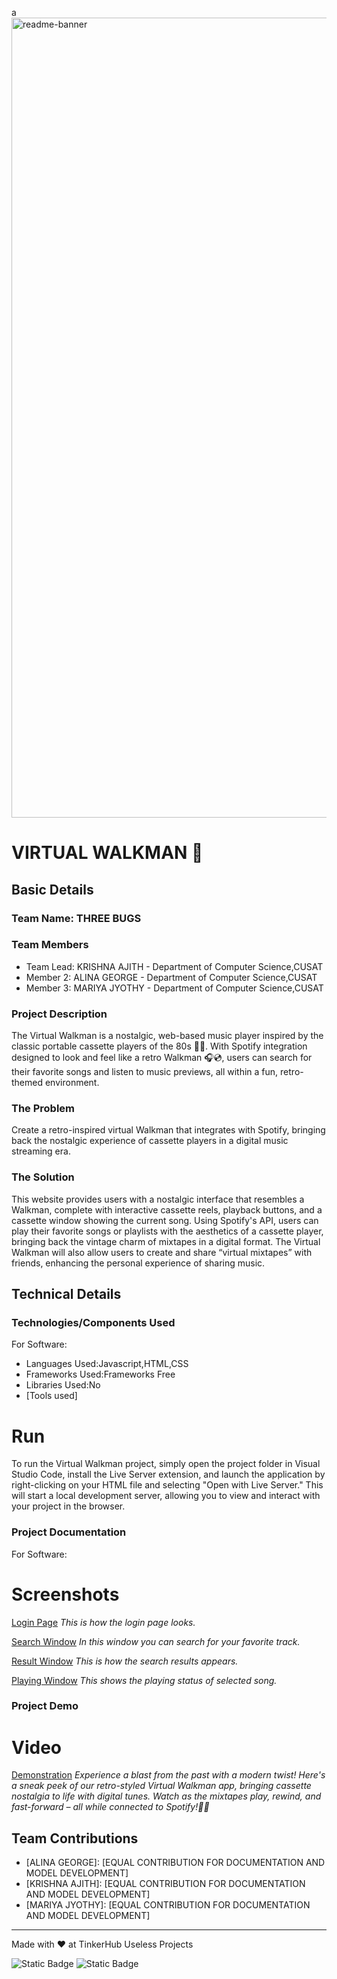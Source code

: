 a <img width="1280" alt="readme-banner" src="https://github.com/user-attachments/assets/35332e92-44cb-425b-9dff-27bcf1023c6c">

# VIRTUAL WALKMAN 🎯


## Basic Details
### Team Name: THREE BUGS


### Team Members
- Team Lead: KRISHNA AJITH - Department of Computer Science,CUSAT
- Member 2: ALINA GEORGE - Department of Computer Science,CUSAT
- Member 3: MARIYA JYOTHY - Department of Computer Science,CUSAT

### Project Description
The Virtual Walkman is a nostalgic, web-based music player inspired by the classic portable cassette players of the 80s 📼📼. With Spotify integration designed to look and feel like a retro Walkman 🎧💿, users can search for their favorite songs and listen to music previews, all within a fun, retro-themed environment.

### The Problem
Create a retro-inspired virtual Walkman that integrates with Spotify, bringing back the nostalgic experience of cassette players in a digital music streaming era.

### The Solution
This website provides users with a nostalgic interface that resembles a Walkman, complete with interactive cassette reels, playback buttons, and a cassette window showing the current song. Using Spotify's API, users can play their favorite songs or playlists with the aesthetics of a cassette player, bringing back the vintage charm of mixtapes in a digital format. The Virtual Walkman will also allow users to create and share “virtual mixtapes” with friends, enhancing the personal experience of sharing music.

## Technical Details
### Technologies/Components Used
For Software:
- Languages Used:Javascript,HTML,CSS
- Frameworks Used:Frameworks Free
- Libraries Used:No 
- [Tools used]


# Run
To run the Virtual Walkman project, simply open the project folder in Visual Studio Code, install the Live Server extension, and launch the application by right-clicking on your HTML file and selecting "Open with Live Server." This will start a local development server, allowing you to view and interact with your project in the browser.

### Project Documentation
For Software:

# Screenshots
[Login Page](https://drive.google.com/file/d/1RsZOTW5deo1bDdb8Uz51FEk2aWU8uXt0/view?usp=sharing)
*This is how the login page looks.*

[Search Window](https://drive.google.com/file/d/1JfnJreEqAPca4CZbMT8j6cEg50UUjEnW/view?usp=sharing)
*In this window you can search for your favorite track.*

[Result Window](https://drive.google.com/file/d/11-JUzzNuyzx7jlITrVw-VznNGRC_dF1Q/view?usp=sharing)
*This is how the search results appears.*

[Playing Window](https://drive.google.com/file/d/1j9VSOpD6Gpz5R5AxSr9ugE_JcVG-Epu0/view?usp=sharing)
*This shows the playing status of selected song.*

### Project Demo
# Video
[Demonstration](https://drive.google.com/file/d/1xkmoKPxExRp4ifCK-_do5yMTEzRmL3Rd/view?usp=sharing)
*Experience a blast from the past with a modern twist! Here's a sneak peek of our retro-styled Virtual Walkman app, bringing cassette nostalgia to life with digital tunes. Watch as the mixtapes play, rewind, and fast-forward – all while connected to Spotify!📼✨*


## Team Contributions
- [ALINA GEORGE]: [EQUAL CONTRIBUTION FOR DOCUMENTATION AND MODEL DEVELOPMENT]
- [KRISHNA AJITH]: [EQUAL CONTRIBUTION FOR DOCUMENTATION AND MODEL DEVELOPMENT]
- [MARIYA JYOTHY]: [EQUAL CONTRIBUTION FOR DOCUMENTATION AND MODEL DEVELOPMENT]

---
Made with ❤️ at TinkerHub Useless Projects 

![Static Badge](https://img.shields.io/badge/TinkerHub-24?color=%23000000&link=https%3A%2F%2Fwww.tinkerhub.org%2F)
![Static Badge](https://img.shields.io/badge/UselessProject--24-24?link=https%3A%2F%2Fwww.tinkerhub.org%2Fevents%2FQ2Q1TQKX6Q%2FUseless%2520Projects)



